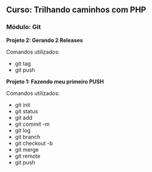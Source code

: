 ## Curso: Trilhando caminhos com PHP ##

### Módulo: Git ###

**Projeto 2: Gerando 2 Releases**

Comandos utilizados:

- git tag
- git push

**Projeto 1: Fazendo meu primeiro PUSH**

Comandos utilizados:

- git init
- git status
- git add
- git commit -m
- git log
- git branch
- git checkout -b
- git merge
- git remote
- git push

